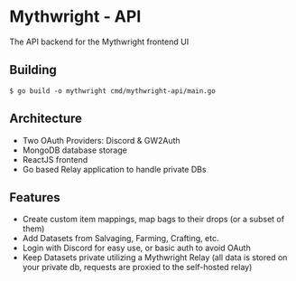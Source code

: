# Mythwright - API
The API backend for the Mythwright frontend UI

## Building
```shell
$ go build -o mythwright cmd/mythwright-api/main.go
```

## Architecture
- Two OAuth Providers: Discord & GW2Auth
- MongoDB database storage
- ReactJS frontend
- Go based Relay application to handle private DBs

## Features
* Create custom item mappings, map bags to their drops (or a subset of them)
* Add Datasets from Salvaging, Farming, Crafting, etc.
* Login with Discord for easy use, or basic auth to avoid OAuth
* Keep Datasets private utilizing a Mythwright Relay (all data is stored on your private db, requests are proxied to the self-hosted relay)
